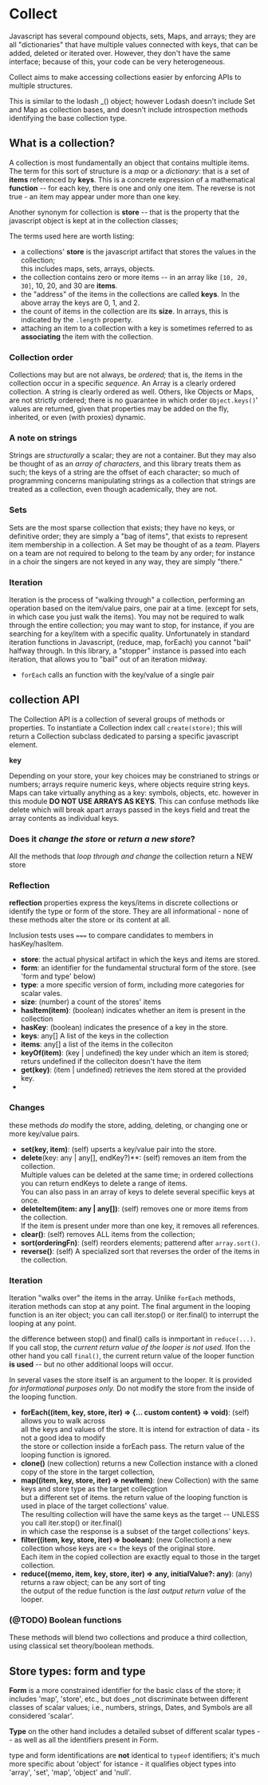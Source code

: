 # Collect

Javascript has several compound objects, sets, Maps, and arrays; they are all "dictionaries" that have multiple values connected 
with keys, that can be added, deleted or iterated over. However, they don't have the same interface; because of this, 
your code can be very heterogeneous. 

Collect aims to make accessing collections easier by enforcing APIs to multiple structures. 

This is similar to the lodash _() object; however Lodash doesn't include Set and Map as collection bases, 
and doesn't include introspection methods identifying the base collection type. 

## What is a collection? 

A collection is most fundamentally an object that contains multiple items. The term for this sort of structure is 
a _map_ or a _dictionary_: that is a set of **items** referenced by **keys**. 
This is a concrete expression of a mathematical **function** -- for each key, there is one and only one item. 
The reverse is not true - an item may appear under more than one key. 

Another synonym for collection is **store** -- that is the property that the javascript object 
is kept at in the collection classes;

The terms used here are worth listing:

* a collections' **store** is the javascript artifact that stores the values in the collection; \
  this includes maps, sets, arrays, objects.
* the collection contains zero or more items -- in an array like `[10, 20, 30]`, 10, 20, and 30 are **items**. 
* the "address" of the items in the collections are called **keys**. In the above array the keys are 0, 1, and 2. 
* the count of items in the collection are its **size**. In arrays, this is indicated by the `.length` property.
* attaching an item to a collection with a key is sometimes referred to as **associating** the item with the collection.  

### Collection order

Collections may but are not always, be _ordered;_ that is, the items in the collection occur in a specific _sequence._
An Array is a clearly ordered collection. A string is clearly ordered as well. Others, like Objects or Maps, are not
strictly ordered; there is no guarantee in which order `Object.keys()`' values are returned, given that properties may
be added on the fly, inherited, or even (with proxies) dynamic.

### A note on strings

Strings are *structurally* a scalar; they are not a container. But they may also be thought of as an *array of characters*,
and this library treats them as such; the keys of a string are the offset of each character; so much of programming
concerns manipulating strings as a collection that strings are treated as a collection, even though academically, 
they are not. 

### Sets

Sets are the most sparse collection that exists; they have no keys, or definitive order; they are simply a "bag of items",
that exists to represent item membership in a collection. A Set may be thought of as a _team_. Players on a team are 
not required to belong to the team by any order; for instance in a choir the singers are not keyed in any way, they are simply "there."


### Iteration

Iteration is the process of "walking through" a collection, performing an operation based on the item/value pairs, 
one pair at a time. (except for sets, in which case you just walk the items). You may not be required to walk through 
the entire collection; you may want to stop, for instance, if you are searching for a key/item with a specific quality. 
Unfortunately in standard iteration functions in Javascript, (reduce, map, forEach) you cannot "bail" halfway through. 
In this library, a "stopper" instance is passed into each iteration, that allows you to "bail" out of an iteration midway. 

* `forEach` calls an function with the key/value of a single pair

## collection API

The Collection API is a collection of several groups of methods or properties. To instantiate a Collection index call
`create(store)`; this will return a Collection subclass dedicated to parsing a specific javascript element. 

**key**

Depending on your store, your key choices may be constrianed to strings or numbers; arrays require numeric
keys, where objects require string keys. Maps can take virtually anything as a key: symbols, objects, etc. 
however in this module **DO NOT USE ARRAYS AS KEYS**. This can confuse methods like delete which will break apart
arrays passed in the keys field and treat the array contents as individual keys. 

### Does it _change the store_ or _return a new store_? 

All the methods that _loop through and change_ the collection return a NEW store

### Reflection

**reflection** properties express the keys/items in discrete collections or identify the type or form
of the store. They are all informational - none of these methods alter the store or its content at all. 

Inclusion tests uses `===` to compare candidates to members in hasKey/hasItem. 

* **store**: the actual physical artifact in which the keys and items are stored. 
* **form**: an identifier for the fundamental structural form of the store. (see 'form and type' below)
* **type**: a more specific version of form, including more categories for scalar vales. 
* **size**: (number) a count of the stores' items
* **hasItem(item)**: (boolean) indicates whether an item is present in the collection
* **hasKey**: (boolean) indicates the presence of a key in the store. 
* **keys**: any[] A list of the keys in the collection
* **items**: any[] a list of the items in the colleciton
* **keyOf(item)**: (key | undefined) the key under which an item is stored; returs undefined if the colleciton doesn't have the item
* **get(key)**: (item | undefined) retrieves the item stored at the provided key. 
* 
### Changes 

these methods _do_ modify the store, adding, deleting, or changing one or more key/value pairs. 

* **set(key, item)**: (self) upserts a key/value pair into the store. 
* **delete**(key: any | any[], endKey?)**: (self) removes an item from the collection. \
  Multiple values can be deleted at the same time; in ordered collections you can return endKeys to delete a range of items. \
  You can also pass in an array of keys to delete several specifiic keys at once. 
* **deleteItem(item: any | any[])**: (self) removes one or more items from the collection. \
  If the item is present under more than one key, it removes all references. 
* **clear()**: (self) removes ALL items from the collection;
* **sort(orderingFn)**: (self) reorders elements; patterend after `array.sort()`.
* **reverse()**: (self) A specialized sort that reverses the order of the items in the collection.

### Iteration

Iteration "walks over" the items in the array. Unlike `forEach` methods, iteration methods can stop at any point. 
The final argument in the looping function is an iter object; you can call iter.stop() or iter.final() to
interrupt the looping at any point. 

the difference between stop() and final() calls is inmportant in `reduce(...)`. If you call stop, 
the _current return value of the looper is not used._ Ifon the other hand you call `final()`, the current
return value of the looper function **is used** -- but no other additional loops will occur.

In several vases the store itself is an argument to the looper. It is provided _for informational purposes only._
Do not modify the store from the inside of the looping function.

* **forEach((item, key, store, iter) => {... custom content} => void)**: (self) allows you to walk across \
  all the keys and values of the store. It is intend for extraction of data - its not a good idea to modify \
  the store or collection inside a forEach pass. The return value of the looping function is ignored. 
* **clone()** (new collection) returns a new Collection instance with a cloned copy of the store in the target collection, 
* **map((item, key, store, iter) => newItem)**: (new Collection) with the same keys and store type as the target collecgtion \
  but a different set of items. the return value of the looping function is used in place of the target collections' value. \
  The resulting collection will have the same keys as the target -- UNLESS you call iter.stop() or iter.final() \
  in which case the response is a subset of the target collections' keys. 
* **filter((item, key, store, iter) => boolean)**: (new Collection) a new collection whose keys are <= the keys of the original store.\
  Each item in the copied collection are exactly equal to those in the target collection. 
* **reduce((memo, item, key, store, iter) => any, initialValue?: any)**: (any) returns a raw object; can be any sort of ting \
  the output of the redue function is the _last output return value_ of the looper.

### (@TODO) Boolean functions

These methods will blend two collections and produce a third collection, using classical set theory/boolean
methods. 

## Store types: form and type

**Form** is a more constrained identifier for the basic class of the store; it includes 'map', 'store', etc., 
but does _not discriminate between different classes of scalar values; i.e., numbers, strings, Dates, and
Symbols are all considered 'scalar'. 

**Type** on the other hand includes a detailed subset of different scalar types -- as well as all the identifiers 
present in Form. 

type and form identifications are **not** identical to `typeof` identifiers; it's much more specific about 'object' for istance - 
it qualifies object types into 'array', 'set', 'map', 'object' and 'null'. 
